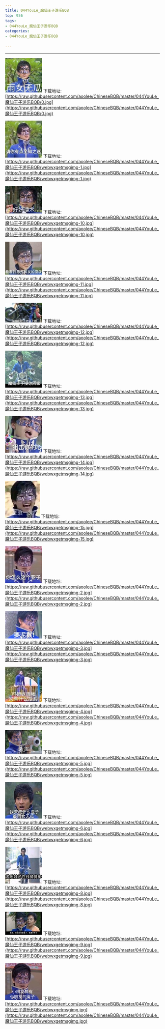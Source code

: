 ```yaml
---
title: 044YouLe_魔仙王子游乐BQB
top: 956
tags:
- 044YouLe_魔仙王子游乐BQB
categories:
- 044YouLe_魔仙王子游乐BQB

---
```


------

<!-- more -->

![](https://raw.githubusercontent.com/aoolee/ChineseBQB/master/044YouLe_魔仙王子游乐BQB/0.jpg)
下载地址:[https://raw.githubusercontent.com/aoolee/ChineseBQB/master/044YouLe_魔仙王子游乐BQB/0.jpg](https://raw.githubusercontent.com/aoolee/ChineseBQB/master/044YouLe_魔仙王子游乐BQB/0.jpg)

![](https://raw.githubusercontent.com/aoolee/ChineseBQB/master/044YouLe_魔仙王子游乐BQB/webwxgetmsgimg-1.jpg)
下载地址:[https://raw.githubusercontent.com/aoolee/ChineseBQB/master/044YouLe_魔仙王子游乐BQB/webwxgetmsgimg-1.jpg](https://raw.githubusercontent.com/aoolee/ChineseBQB/master/044YouLe_魔仙王子游乐BQB/webwxgetmsgimg-1.jpg)

![](https://raw.githubusercontent.com/aoolee/ChineseBQB/master/044YouLe_魔仙王子游乐BQB/webwxgetmsgimg-10.jpg)
下载地址:[https://raw.githubusercontent.com/aoolee/ChineseBQB/master/044YouLe_魔仙王子游乐BQB/webwxgetmsgimg-10.jpg](https://raw.githubusercontent.com/aoolee/ChineseBQB/master/044YouLe_魔仙王子游乐BQB/webwxgetmsgimg-10.jpg)

![](https://raw.githubusercontent.com/aoolee/ChineseBQB/master/044YouLe_魔仙王子游乐BQB/webwxgetmsgimg-11.jpg)
下载地址:[https://raw.githubusercontent.com/aoolee/ChineseBQB/master/044YouLe_魔仙王子游乐BQB/webwxgetmsgimg-11.jpg](https://raw.githubusercontent.com/aoolee/ChineseBQB/master/044YouLe_魔仙王子游乐BQB/webwxgetmsgimg-11.jpg)

![](https://raw.githubusercontent.com/aoolee/ChineseBQB/master/044YouLe_魔仙王子游乐BQB/webwxgetmsgimg-12.jpg)
下载地址:[https://raw.githubusercontent.com/aoolee/ChineseBQB/master/044YouLe_魔仙王子游乐BQB/webwxgetmsgimg-12.jpg](https://raw.githubusercontent.com/aoolee/ChineseBQB/master/044YouLe_魔仙王子游乐BQB/webwxgetmsgimg-12.jpg)

![](https://raw.githubusercontent.com/aoolee/ChineseBQB/master/044YouLe_魔仙王子游乐BQB/webwxgetmsgimg-13.jpg)
下载地址:[https://raw.githubusercontent.com/aoolee/ChineseBQB/master/044YouLe_魔仙王子游乐BQB/webwxgetmsgimg-13.jpg](https://raw.githubusercontent.com/aoolee/ChineseBQB/master/044YouLe_魔仙王子游乐BQB/webwxgetmsgimg-13.jpg)

![](https://raw.githubusercontent.com/aoolee/ChineseBQB/master/044YouLe_魔仙王子游乐BQB/webwxgetmsgimg-14.jpg)
下载地址:[https://raw.githubusercontent.com/aoolee/ChineseBQB/master/044YouLe_魔仙王子游乐BQB/webwxgetmsgimg-14.jpg](https://raw.githubusercontent.com/aoolee/ChineseBQB/master/044YouLe_魔仙王子游乐BQB/webwxgetmsgimg-14.jpg)

![](https://raw.githubusercontent.com/aoolee/ChineseBQB/master/044YouLe_魔仙王子游乐BQB/webwxgetmsgimg-15.jpg)
下载地址:[https://raw.githubusercontent.com/aoolee/ChineseBQB/master/044YouLe_魔仙王子游乐BQB/webwxgetmsgimg-15.jpg](https://raw.githubusercontent.com/aoolee/ChineseBQB/master/044YouLe_魔仙王子游乐BQB/webwxgetmsgimg-15.jpg)

![](https://raw.githubusercontent.com/aoolee/ChineseBQB/master/044YouLe_魔仙王子游乐BQB/webwxgetmsgimg-2.jpg)
下载地址:[https://raw.githubusercontent.com/aoolee/ChineseBQB/master/044YouLe_魔仙王子游乐BQB/webwxgetmsgimg-2.jpg](https://raw.githubusercontent.com/aoolee/ChineseBQB/master/044YouLe_魔仙王子游乐BQB/webwxgetmsgimg-2.jpg)

![](https://raw.githubusercontent.com/aoolee/ChineseBQB/master/044YouLe_魔仙王子游乐BQB/webwxgetmsgimg-3.jpg)
下载地址:[https://raw.githubusercontent.com/aoolee/ChineseBQB/master/044YouLe_魔仙王子游乐BQB/webwxgetmsgimg-3.jpg](https://raw.githubusercontent.com/aoolee/ChineseBQB/master/044YouLe_魔仙王子游乐BQB/webwxgetmsgimg-3.jpg)

![](https://raw.githubusercontent.com/aoolee/ChineseBQB/master/044YouLe_魔仙王子游乐BQB/webwxgetmsgimg-4.jpg)
下载地址:[https://raw.githubusercontent.com/aoolee/ChineseBQB/master/044YouLe_魔仙王子游乐BQB/webwxgetmsgimg-4.jpg](https://raw.githubusercontent.com/aoolee/ChineseBQB/master/044YouLe_魔仙王子游乐BQB/webwxgetmsgimg-4.jpg)

![](https://raw.githubusercontent.com/aoolee/ChineseBQB/master/044YouLe_魔仙王子游乐BQB/webwxgetmsgimg-5.jpg)
下载地址:[https://raw.githubusercontent.com/aoolee/ChineseBQB/master/044YouLe_魔仙王子游乐BQB/webwxgetmsgimg-5.jpg](https://raw.githubusercontent.com/aoolee/ChineseBQB/master/044YouLe_魔仙王子游乐BQB/webwxgetmsgimg-5.jpg)

![](https://raw.githubusercontent.com/aoolee/ChineseBQB/master/044YouLe_魔仙王子游乐BQB/webwxgetmsgimg-6.jpg)
下载地址:[https://raw.githubusercontent.com/aoolee/ChineseBQB/master/044YouLe_魔仙王子游乐BQB/webwxgetmsgimg-6.jpg](https://raw.githubusercontent.com/aoolee/ChineseBQB/master/044YouLe_魔仙王子游乐BQB/webwxgetmsgimg-6.jpg)

![](https://raw.githubusercontent.com/aoolee/ChineseBQB/master/044YouLe_魔仙王子游乐BQB/webwxgetmsgimg-8.jpg)
下载地址:[https://raw.githubusercontent.com/aoolee/ChineseBQB/master/044YouLe_魔仙王子游乐BQB/webwxgetmsgimg-8.jpg](https://raw.githubusercontent.com/aoolee/ChineseBQB/master/044YouLe_魔仙王子游乐BQB/webwxgetmsgimg-8.jpg)

![](https://raw.githubusercontent.com/aoolee/ChineseBQB/master/044YouLe_魔仙王子游乐BQB/webwxgetmsgimg-9.jpg)
下载地址:[https://raw.githubusercontent.com/aoolee/ChineseBQB/master/044YouLe_魔仙王子游乐BQB/webwxgetmsgimg-9.jpg](https://raw.githubusercontent.com/aoolee/ChineseBQB/master/044YouLe_魔仙王子游乐BQB/webwxgetmsgimg-9.jpg)

![](https://raw.githubusercontent.com/aoolee/ChineseBQB/master/044YouLe_魔仙王子游乐BQB/webwxgetmsgimg.jpg)
下载地址:[https://raw.githubusercontent.com/aoolee/ChineseBQB/master/044YouLe_魔仙王子游乐BQB/webwxgetmsgimg.jpg](https://raw.githubusercontent.com/aoolee/ChineseBQB/master/044YouLe_魔仙王子游乐BQB/webwxgetmsgimg.jpg)

